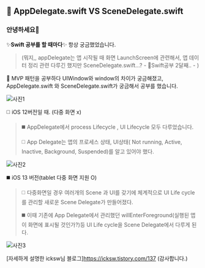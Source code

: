 ## 🤔 AppDelegate.swift VS SceneDelegate.swift

### 안녕하세요👋
✨**Swift 공부를 할 때마다**✨ 항상 궁금했었습니다. 

> (뭐지,, appDelegate는  앱 시작될 때 화면 LaunchScreen에 관련해서, 앱 데이터 정리 관련 다루긴 했지만 SceneDelegate.swift...? - 🌱Swift공부 2달째.. - )

🔭 MVP 패턴을 공부하다 UIWindow와 window의 차이가 궁금해졌고, AppDelegate.swift 와 SceneDelegate.swift가 궁금해서 공부를 했습니다.

![사진1](https://user-images.githubusercontent.com/96910404/156738750-6026c81a-4fc8-4d89-80ae-f567504906f4.jpeg)

:white_medium_square: iOS 12버전일 때. (다중 화면 x) 
>:black_medium_square: AppDelegate에서 process Lifecycle , UI Lifecycle 모두 다루었습니다.
>
>:white_medium_square: App Delegate는 앱의 프로세스 상태, UI상태( Not running, Active, Inactive, Background, Suspended)를 알고 있어야 했다.

![사진2](https://user-images.githubusercontent.com/96910404/156739104-c6c83137-cace-4285-9b0f-759f8866de3e.jpeg)

:black_medium_square: iOS 13 버전(tablet 다중 화면 지원 O)
> :white_medium_square: 다중화면일 경우 여러개의 Scene 과 UI를 갖기에 체계적으로 UI Life cycle를 관리할 새로운 Scene Delegate가  만들어졌다.
> 
> :black_medium_square: 이때 기존에 App Delegate에서 관리했던 willEnterForeground(실행된 앱이 화면에 표시될 것인가?)등 UI Life cycle을 Scene Delegate에서 다루게 된다.

![사진3](https://user-images.githubusercontent.com/96910404/156739234-45906fe5-d718-4c7a-9d2e-02288d229005.jpeg)

[자세하게 설명한 icksw님 블로그]https://icksw.tistory.com/137 (감사합니다.)
